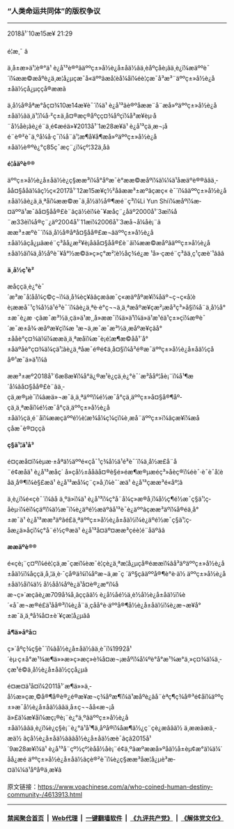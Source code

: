 ### “人类命运共同体”的版权争议 
------------------------

<div class="published">
 <span class="date" title="ä¸­å½æ¶é´">
  <time datetime="2018-10-15T21:29:43+08:00">
   2018å¹´10æ15æ¥ 21:29
  </time>
 </span>
</div>
<br/>
<div class="wsw">
 <span class="dateline">
  é¦æ¸¯ â
 </span>
 <p>
  ä¸­å±æ»ä¹¦è®°ä¹ è¿å¹³è®ºâäººç±»å½è¿å±åä½âä¸èåºçåè¡ãä¸è¿ï¼æäººè¯´ï¼ææ©æåºè¿ä¸æ¦å¿µçæ¯å«äººãæå­¦èå¼åï¼éè¦çæ¯å³æ³¨äººç±»å½è¿å±åä½çå¿µççå®ææã
 </p>
 <div class="wsw__embed">
 </div>
 <p>
  ä¸­å½å®åªæ°åç¤¾10æ14æ¥è¯´ï¼ä¹ è¿å¹³ãè®ºåææ¨å¨æå»ºäººç±»å½è¿å±åä½ãä¸ä¹¦ï¼å·²ç±ä¸­å¤®æç®åºçç¤¾åºçï¼å³æ¥èµ·å¨å½åè¡ãè¿é¨ä¸é¢æéä»¥2013å¹´1æ28æ¥ä¹ è¿å¹³çä¸æ¬¡åé¨è®²è¯ä¸ºå¼å·ç¯ï¼å¨ä¹¦æ¶å¥å¶æå»ºäººç±»å½è¿å±åä½è®ºè¿°ç85ç¯æç¨¿ï¼çº¦32ä¸å­ã
 </p>
 <p>
  <strong>
   é¦åäºè®®
  </strong>
 </p>
 <p>
  äººç±»å½è¿å±åä½è¿ç§ææ³ï¼å°åºæ¯è°ææ©æåºï¼ä¼¼ä¹å­æäºè®®ãâä¸­åå¤§ååä¼âç½ç«2017å¹´12æ15æ¥ç½²åâææ³±æºâçæç« è¯´ï¼âäººç±»å½è¿å±åä½âè¿ä¸ä¸ªå­ï¼ææ©æ¯ä¸­å½ä½å®¶æé¨ç³ï¼Li Yun Shiï¼æåºï¼æ­¤äººä¹æ¯ãå¤§åå®£è¨ãçä½èï¼è¯¥æåç¨¿åäº2000å¹´3æï¼å¨æ33èï¼å®ç¨¿äº2004å¹´11æï¼2006å¹´3æå¬å¼åè¡¨ã
  <br/>
  ææ³±æºè¯´ï¼ä¸­å½å®åªå¤§åå®£æ¬âäººç±»å½è¿å±åä½âçå¿µãæé¨ç³åå¿æ²¥è¡åãå¤§åå®£è¨ãï¼ææ©æåºâäººç±»å½è¿å±åä½âï¼ä¸­å½åºè¯¥å°½æ©ä»ç»ç°æ²¦è½åç¾é¿æ ¹å»·çæé¨ç³âä¸ç¹çæè´¹âãâ
 </p>
 <p>
  <strong>
   ä¸­å½ç¹è²
  </strong>
 </p>
 <p>
  æåççä¸è¿°è¯´æ³æ¯å¦åå¼ç©ç¬ï¼ä¸å¾èç¥ãâçæâæ¯ç«æäºåºæ¥ï¼åäº¬ç¬ç«å­¦èè¡ææå¯¹ç¾å½ä¹é³è¯´ï¼âè¿ä¸ªè·è°ç¬¬ä¸ä¸ªæåºæ¥çæ²¡æå³ç³»å§ï¼å¨ä¸­å½å°±æ¯è¿æ ·çãæ¯æ³½ä¸çä»ä¹æ¸¸å»ææ¯ï¼ä»ä¹ï¼ä»ä¹æ¹éä¹ç±»çï¼æ®è¯´æ¯æ±å¾·æåºæ¥çï¼æ ¹æ¬ä¸æ¯æ¯æ³½ä¸æåºæ¥çãå°±ååè°ç¤¾ä¼ï¼ææä¸ä¸ªæåï¼æ¯è¡é¦æ¶æ©åå¹´å°±åäºåè°ç¤¾ä¼çä¹¦ãè¿ä¸ªåæ¯é®é¢ä¸å¤§ï¼å³é®æ¯äººç±»å½è¿å±åä½çåå®¹æ¯ä»ä¹ï¼â
 </p>
 <p>
  ææ³±æº2018å¹´6æ8æ¥ï¼å°ä¿®æ¹è¿çä¸è¿°è¯´æ³ååº¦åè¡¨ï¼å¹¶æ´å¼ãå¤§åå®£è¨ãä¸­çä¸æ®µè¯ï¼âæä»¬æ¯ä¸ä¸ªäººï¼é½æ¯å°çä¸äººç±»å¤§å®¶åº­çä¸ä¸ªæåï¼é½æ¯å°çä¸äººç±»å½è¿å±åä½çä¸é¨åï¼ææçäººé½è¦æ¾å¼ç¼çï¼è¸æå¨äººç±»ï¼âçæ¥ï¼æåçåæ¯è®¤ççã
 </p>
 <p>
  <strong>
   ç§ä¹¦ä¹å³
  </strong>
 </p>
 <p>
  é¤çæå¤ï¼èµæ·±åªä½äººé«çå¯¹ç¾å½ä¹é³è¯´ï¼ä¸­å½æ­£å¨å¨é¢æåä¹ è¿å¹³æåç´ å»çå½±ååãå¤®è§é»éæ¶æ®µæ­éç³»åèç®ï¼éè¯·è¯è¯å­¦èåä¸å®¶ï¼è§£æä¹ è¿å¹³æå¼ç¨ç»å¸ï¼è¯´æä¹ è¿å¹³çææ³é«åº¦ã
 </p>
 <p>
  ä¸è¿ï¼é«çè¯´ï¼âå ä¸ºä»ï¼ä¹ è¿å¹³ï¼ç°å¨å¼ç»æ®å¸ï¼å½ç¶é½æ¯ç§ä¹¦ç­å­èµ·ï¼èï¼çäºï¼ä½æ¯ï¼è¿äºé½æäºâå¹³è¯­è¿äººâçææ³äºï¼å®éä¸å°±æ¯ä¹ è¿å¹³ææ³äºãé£ä¸ªäººç±»å½è¿å±åä½ï¼è¿äºé½æ¯ç§ä¹¦ç­å­æ¿ä»åçï¼ç°å¨é½ç®æä¹ è¿å¹³å¤äº¤ææ³çéè¦é¨åäºãâ
 </p>
 <p>
  <strong>
   ææäºè®®
  </strong>
 </p>
 <p>
  é«çè¡¨ç¤ºï¼éè¦çä¸æ¯çæï¼èæ¯è¦çè¿ä¸ªæ¦å¿µçå®éææï¼âå³äºäººç±»å½è¿å±åä½ï¼åççä¸å¸¦ä¸è·¯çå®ä¾ï¼åºæ¬ä¸æ¯ç ´äº§çãäººå®¶è°è·ä½ äººç±»å½è¿å±åä½åï¼ä½ å½åå¼åºè¿ä¹å¤è®¿æ°ï¼åæ¬ç»´æçãè¿æ709å¾å¸ãç­ç­ãä½ è¿å½åé½ä¸è½å½è¿å±åä½ï¼è´«å¯æ¬æ®é£ä¹åå®³ï¼è¿å¨ä¸çåå°è·äººå®¶å½è¿å±åä½ï¼è¿æ¬æ¥å°±æ¯ä¸ä¸ªå¾å¤±è´¥çæ¦å¿µãâ
 </p>
 <p>
  <strong>
   å¶ä»åºå¤
  </strong>
 </p>
 <p>
  ç»´åºç¾ç§è¯´ï¼âå½è¿å±åä½âä¸è¯ï¼1992å¹´èµ·ç±å°æ¹¾æ¶ä»»æ»ç»æç»è¾å¤æ¬¡æåºï¼å¼ºè°å°æ¹¾æ°ä¸»ç¤¾ä¼ä¸­çæ¹é©ä¸å½è¿å±åä½ççå¿µã
 </p>
 <p>
  é¤æ­¤ä¹å¤ï¼2011å¹´æ¶ä»»ä¸­å½æ»çæ¸©å®¶å®è®¿é®æ¥æ¬ç¾åºæ¶ï¼ä¹æåºè¿âå¨èªç¶ç¾å®³é¢åï¼äººç±»æ¯å½è¿å±åä½âãä¸­å±ç¬¬åå«æ¬¡åä»£ä¼æ¥åï¼æç¡®è¡¨è¿°ä¸ºâäººç±»å½è¿å±åä½âãä¸è¿ï¼è¿ç§è¡¨è¿°ä¹å¹¶ä¸åºå®ï¼åæ¶ä½¿ç¨çè¿æââä½ ä¸­ææãæä¸­æä½ âçå½è¿å±åä½âãâå½è¿å±åä½æè¯âç­ã2015å¹´9æ28æ¥ï¼ä¹ è¿å¹³å¨çº½çº¦èåå½åè¡¨é¢ä¸ºãæºææå»ºåä½å±èµ¢æ°ä¼ä¼´ åå¿æé äººç±»å½è¿å±åä½ãçè®²è¯ï¼è¿ç§ææ³åæ¦å¿µè³æ­¤ä¼¼ä¹åºå®ä¸æ¥ã
 </p>
</div>

原文链接：https://www.voachinese.com/a/who-coined-human-destiny-community-/4613913.html


------------------------
#### [禁闻聚合首页](https://github.com/gfw-breaker/banned-news/blob/master/README.md) &nbsp;|&nbsp; [Web代理](https://github.com/gfw-breaker/open-proxy/blob/master/README.md) &nbsp;|&nbsp;  [一键翻墙软件](https://github.com/gfw-breaker/nogfw/blob/master/README.md) &nbsp;|&nbsp; [《九评共产党》](https://github.com/gfw-breaker/9ping.md/blob/master/README.md#九评之一评共产党是什么) &nbsp;|&nbsp; [《解体党文化》](https://github.com/gfw-breaker/jtdwh.md/blob/master/README.md#绪论)